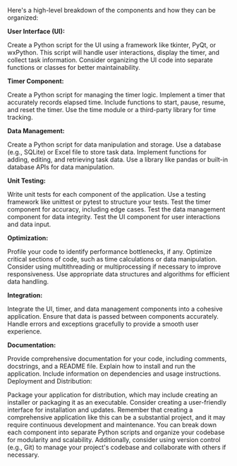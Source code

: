 Here's a high-level breakdown of the components and how they can be organized:

**User Interface (UI):**

Create a Python script for the UI using a framework like tkinter, PyQt, or wxPython. This script will handle user interactions, display the timer, and collect task information.
Consider organizing the UI code into separate functions or classes for better maintainability.

**Timer Component:**

Create a Python script for managing the timer logic.
Implement a timer that accurately records elapsed time.
Include functions to start, pause, resume, and reset the timer.
Use the time module or a third-party library for time tracking.

**Data Management:**

Create a Python script for data manipulation and storage.
Use a database (e.g., SQLite) or Excel file to store task data.
Implement functions for adding, editing, and retrieving task data.
Use a library like pandas or built-in database APIs for data manipulation.

**Unit Testing:**

Write unit tests for each component of the application.
Use a testing framework like unittest or pytest to structure your tests.
Test the timer component for accuracy, including edge cases.
Test the data management component for data integrity.
Test the UI component for user interactions and data input.

**Optimization:**

Profile your code to identify performance bottlenecks, if any.
Optimize critical sections of code, such as time calculations or data manipulation.
Consider using multithreading or multiprocessing if necessary to improve responsiveness.
Use appropriate data structures and algorithms for efficient data handling.

**Integration:**

Integrate the UI, timer, and data management components into a cohesive application.
Ensure that data is passed between components accurately.
Handle errors and exceptions gracefully to provide a smooth user experience.

**Documentation:**

Provide comprehensive documentation for your code, including comments, docstrings, and a README file.
Explain how to install and run the application.
Include information on dependencies and usage instructions.
Deployment and Distribution:

Package your application for distribution, which may include creating an installer or packaging it as an executable.
Consider creating a user-friendly interface for installation and updates.
Remember that creating a comprehensive application like this can be a substantial project, and it may require continuous development and maintenance. You can break down each component into separate Python scripts and organize your codebase for modularity and scalability. Additionally, consider using version control (e.g., Git) to manage your project's codebase and collaborate with others if necessary.